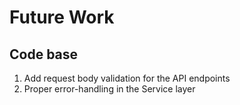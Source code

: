# Future Work
## Code base
1. Add request body validation for the API endpoints
1. Proper error-handling in the Service layer